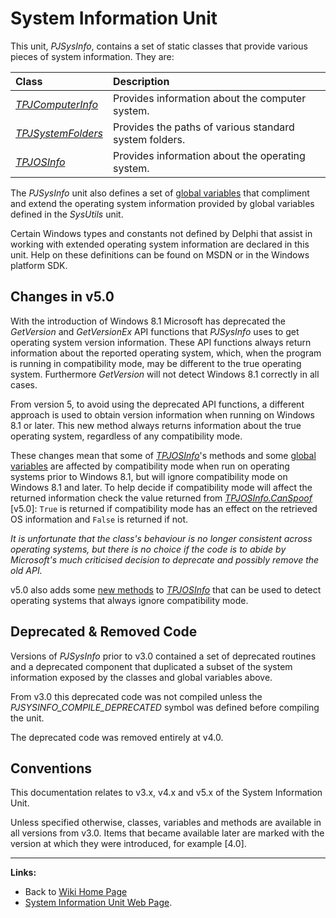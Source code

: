 # System Information Unit #

This unit, _PJSysInfo_, contains a set of static classes that provide various pieces of system information. They are:

| **Class** | **Description** |
|:----------|:----------------|
| _[TPJComputerInfo](TPJComputerInfo.md)_ | Provides information about the computer system. |
| _[TPJSystemFolders](TPJSystemFolders.md)_ | Provides the paths of various standard system folders. |
| _[TPJOSInfo](TPJOSInfo.md)_ | Provides information about the operating system. |

The _PJSysInfo_ unit also defines a set of [global variables](PJSysInfoGlobals.md) that compliment and extend the operating system information provided by global variables defined in the _SysUtils_ unit.

Certain Windows types and constants not defined by Delphi that assist in working with extended operating system information are declared in this unit. Help on these definitions can be found on MSDN or in the Windows platform SDK.

## Changes in v5.0 ##

With the introduction of Windows 8.1 Microsoft has deprecated the _GetVersion_ and _GetVersionEx_ API functions that _PJSysInfo_ uses to get operating system version information. These API functions always return information about the reported operating system, which, when the program is running in compatibility mode, may be different to the true operating system. Furthermore _GetVersion_ will not detect Windows 8.1 correctly in all cases.

From version 5, to avoid using the deprecated API functions, a different approach is used to obtain version information when running on Windows 8.1 or later. This new method always returns information about the true operating system, regardless of any compatibility mode.

These changes mean that some of _[TPJOSInfo](TPJOSInfo.md)_'s methods and some [global variables](PJSysInfoGlobals.md) are affected by compatibility mode when run on operating systems prior to Windows 8.1, but will ignore compatibility mode on Windows 8.1 and later.  To help decide if compatibility mode will affect the returned information check the value returned from _[TPJOSInfo.CanSpoof](TPJOSInfoCanSpoof.md)_ [v5.0]: `True` is returned if compatibility mode has an effect on the retrieved OS information and `False` is returned if not.

_It is unfortunate that the class's behaviour is no longer consistent across operating systems, but there is no choice if the code is to abide by Microsoft's much criticised decision to deprecate and possibly remove the old API._

v5.0 also adds some [new methods](TPJOSInfoIsReallyWindowsMethods.md) to _[TPJOSInfo](TPJOSInfo.md)_ that can be used to detect operating systems that always ignore compatibility mode.

## Deprecated & Removed Code ##

Versions of _PJSysInfo_ prior to v3.0 contained a set of deprecated routines and a deprecated component that duplicated a subset of the system information exposed by the classes and global variables above.

From v3.0 this deprecated code was not compiled unless the _PJSYSINFO\_COMPILE\_DEPRECATED_ symbol was defined before compiling the unit.

The deprecated code was removed entirely at v4.0.

## Conventions ##

This documentation relates to v3.x, v4.x and v5.x of the System Information Unit.

Unless specified otherwise, classes, variables and methods are available in all versions from v3.0. Items that became available later are marked with the version at which they were introduced, for example [4.0].


---


**Links:**

  * Back to [Wiki Home Page](Welcome.md)
  * [System Information Unit Web Page](https://delphidabbler.com/software/sysinfo).
